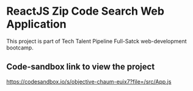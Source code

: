 # ReactJS Zip Code Search Web Application
This project is part of Tech Talent Pipeline Full-Satck web-development bootcamp.


## Code-sandbox link to view the project

https://codesandbox.io/s/objective-chaum-euix7?file=/src/App.js
